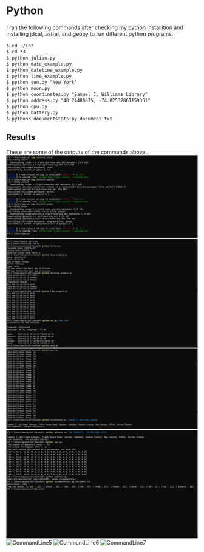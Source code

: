 # Python
I ran the following commands after checking my python installition and installing jdcal, astral, and geopy to run different python programs.

```
$ cd ~/iot
$ cd *3
$ python julian.py
$ python date_example.py
$ python datetime_example.py
$ python time_example.py
$ python sun.py "New York"
$ python moon.py
$ python coordinates.py "Samuel C. Williams Library"
$ python address.py "40.74480675, -74.02532861159351"
$ python cpu.py
$ python battery.py
$ python3 documentstats.py document.txt
```
## Results
These are some of the outputs of the commands above.
![CommandLine1](/Images/PythonCommandLine1.png)
![CommandLine2](/Images/PythonCommandLine2.png)
![CommandLine3](/Images/PythonCommandLine3.png)
![CommandLine4](/Images/PythonCommandLine4.png)
![CommandLine5](/Images/PythonCommandLine5.png)
![CommandLine6](/Images/PythonCommandLine6.png)
![CommandLine7](/Images/PythonCommandLine7.png)
